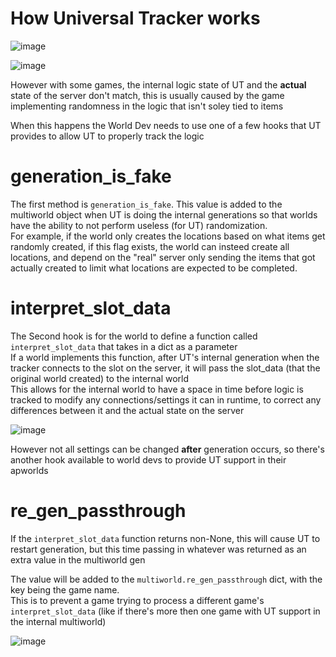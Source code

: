 # How Universal Tracker works

![image](https://github.com/FarisTheAncient/Archipelago/assets/162540354/32ae372a-a833-4f98-9d8e-e03066ea7f7f)

![image](https://github.com/FarisTheAncient/Archipelago/assets/162540354/4e9d3ac6-b5f9-4f9f-9667-b01aa39c754b)

However with some games, the internal logic state of UT and the **actual** state of the server don't match, this is usually caused by the game implementing randomness in the logic that isn't soley tied to items

When this happens the World Dev needs to use one of a few hooks that UT provides to allow UT to properly track the logic

# generation_is_fake

The first method is `generation_is_fake`. This value is added to the multiworld object when UT is doing the internal generations so that worlds have the ability to not perform useless (for UT) randomization.  
For example, if the world only creates the locations based on what items get randomly created, if this flag exists, the world can insteed create all locations, and depend on the "real" server only sending the items that got actually created to limit what locations are expected to be completed.  

# interpret_slot_data

The Second hook is for the world to define a function called `interpret_slot_data` that takes in a dict as a parameter  
If a world implements this function, after UT's internal generation when the tracker connects to the slot on the server, it will pass the slot_data (that the original world created) to the internal world  
This allows for the internal world to have a space in time before logic is tracked to modify any connections/settings it can in runtime, to correct any differences between it and the actual state on the server  

![image](https://github.com/FarisTheAncient/Archipelago/assets/162540354/41578c5f-da5d-418f-be2d-bc2d98182501)

However not all settings can be changed **after** generation occurs, so there's another hook available to world devs to provide UT support in their apworlds

# re_gen_passthrough

If the `interpret_slot_data` function returns non-None, this will cause UT to restart generation, but this time passing in whatever was returned as an extra value in the multiworld gen

The value will be added to the `multiworld.re_gen_passthrough` dict, with the key being the game name.  
This is to prevent a game trying to process a different game's `interpret_slot_data` (like if there's more then one game with UT support in the internal multiworld)

![image](https://github.com/FarisTheAncient/Archipelago/assets/162540354/03b22004-8017-457e-be3c-26d20091f678)


